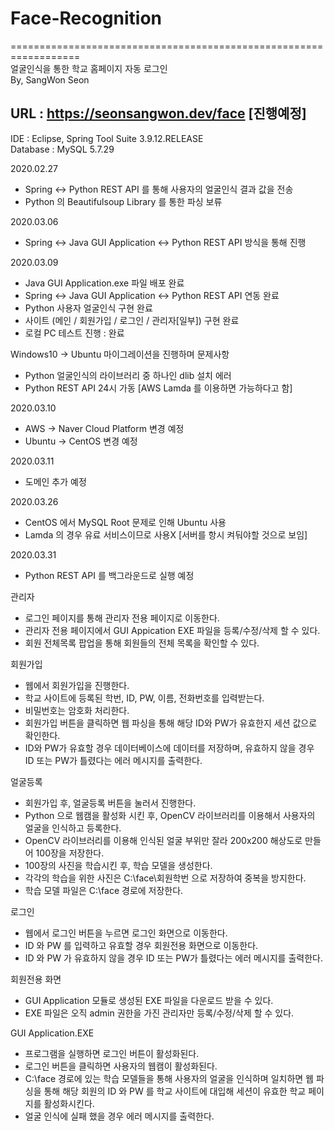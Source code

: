 # Face-Recognition   
==================================================================   
얼굴인식을 통한 학교 홈페이지 자동 로그인   
By, SangWon Seon   

URL : https://seonsangwon.dev/face [진행예정]
------------------------------------------------------------------

IDE : Eclipse, Spring Tool Suite 3.9.12.RELEASE   
Database : MySQL 5.7.29   

2020.02.27
 - Spring <-> Python REST API 를 통해 사용자의 얼굴인식 결과 값을 전송
 - Python 의 Beautifulsoup Library 를 통한 파싱 보류 

2020.03.06
 - Spring <-> Java GUI Application <-> Python REST API 방식을 통해 진행
 
2020.03.09
 - Java GUI Application.exe 파일 배포 완료
 - Spring <-> Java GUI Application <-> Python REST API 연동 완료
 - Python 사용자 얼굴인식 구현 완료
 - 사이트 (메인 / 회원가입 / 로그인 / 관리자[일부]) 구현 완료
 - 로컬 PC 테스트 진행 : 완료

Windows10 -> Ubuntu 마이그레이션을 진행하며 문제사항 
 - Python 얼굴인식의 라이브러리 중 하나인 dlib 설치 에러
 - Python REST API 24시 가동 [AWS Lamda 를 이용하면 가능하다고 함]

2020.03.10
 - AWS -> Naver Cloud Platform 변경 예정
 - Ubuntu -> CentOS 변경 예정
 
2020.03.11
 - 도메인 추가 예정
 
2020.03.26
 - CentOS 에서 MySQL Root 문제로 인해 Ubuntu 사용
 - Lamda 의 경우 유료 서비스이므로 사용X [서버를 항시 켜둬야할 것으로 보임]
 
2020.03.31
 - Python REST API 를 백그라운드로 실행 예정

관리자
 - 로그인 페이지를 통해 관리자 전용 페이지로 이동한다.
 - 관리자 전용 페이지에서 GUI Appication EXE 파일을 등록/수정/삭제 할 수 있다.
 - 회원 전체목록 팝업을 통해 회원들의 전체 목록을 확인할 수 있다.

회원가입
 - 웹에서 회원가입을 진행한다.
 - 학교 사이트에 등록된 학번, ID, PW, 이름, 전화번호를 입력받는다.
 - 비밀번호는 암호화 처리한다.
 - 회원가입 버튼을 클릭하면 웹 파싱을 통해 해당 ID와 PW가 유효한지 세션 값으로 확인한다.
 - ID와 PW가 유효할 경우 데이터베이스에 데이터를 저장하며, 유효하지 않을 경우
   ID 또는 PW가 틀렸다는 에러 메시지를 출력한다.

얼굴등록
 - 회원가입 후, 얼굴등록 버튼을 눌러서 진행한다.
 - Python 으로 웹캠을 활성화 시킨 후, OpenCV 라이브러리를 이용해서 사용자의 얼굴을 인식하고 등록한다.
 - OpenCV 라이브러리를 이용해 인식된 얼굴 부위만 잘라 200x200 해상도로 만들어 100장을 저장한다.
 - 100장의 사진을 학습시킨 후, 학습 모델을 생성한다.
 - 각각의 학습을 위한 사진은 C:\face\회원학번 으로 저장하여 중복을 방지한다.
 - 학습 모델 파일은 C:\face 경로에 저장한다.

로그인
 - 웹에서 로그인 버튼을 누르면 로그인 화면으로 이동한다.
 - ID 와 PW 를 입력하고 유효할 경우 회원전용 화면으로 이동한다.
 - ID 와 PW 가 유효하지 않을 경우 ID 또는 PW가 틀렸다는 에러 메시지를 출력한다.

회원전용 화면
 - GUI Application 모듈로 생성된 EXE 파일을 다운로드 받을 수 있다.
 - EXE 파일은 오직 admin 권한을 가진 관리자만 등록/수정/삭제 할 수 있다.

GUI Application.EXE
 - 프로그램을 실행하면 로그인 버튼이 활성화된다.
 - 로그인 버튼을 클릭하면 사용자의 웹캠이 활성화된다.
 - C:\face 경로에 있는 학습 모델들을 통해 사용자의 얼굴을 인식하며 일치하면 웹 파싱을 통해
   해당 회원의 ID 와 PW 를 학교 사이트에 대입해 세션이 유효한 학교 페이지를 활성화시킨다.
 - 얼굴 인식에 실패 했을 경우 에러 메시지를 출력한다.
